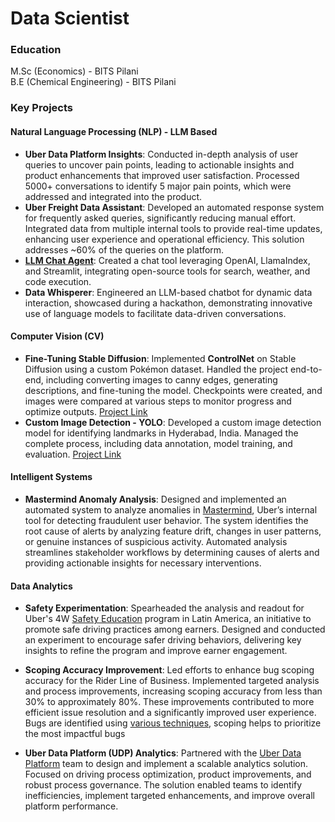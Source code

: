 # Data Scientist

### Education
M.Sc (Economics) - BITS Pilani  
B.E (Chemical Engineering) - BITS Pilani

### Key Projects

#### Natural Language Processing (NLP) - LLM Based
- **Uber Data Platform Insights**: Conducted in-depth analysis of user queries to uncover pain points, leading to actionable insights and product enhancements that improved user satisfaction. Processed 5000+ conversations to identify 5 major pain points, which were addressed and integrated into the product.
- **Uber Freight Data Assistant**: Developed an automated response system for frequently asked queries, significantly reducing manual effort. Integrated data from multiple internal tools to provide real-time updates, enhancing user experience and operational efficiency. This solution addresses ~60% of the queries on the platform.
- **[LLM Chat Agent](https://github.com/shariqfarhan/LLM_Frontend)**: Created a chat tool leveraging OpenAI, LlamaIndex, and Streamlit, integrating open-source tools for search, weather, and code execution.
- **Data Whisperer**: Engineered an LLM-based chatbot for dynamic data interaction, showcased during a hackathon, demonstrating innovative use of language models to facilitate data-driven conversations.

#### Computer Vision (CV)

- **Fine-Tuning Stable Diffusion**: Implemented **ControlNet** on Stable Diffusion using a custom Pokémon dataset. Handled the project end-to-end, including converting images to canny edges, generating descriptions, and fine-tuning the model. Checkpoints were created, and images were compared at various steps to monitor progress and optimize outputs. [Project Link](https://github.com/shariqfarhan/Explore/blob/master/Capstone/ControlNet/ReadMe.md)
- **Custom Image Detection - YOLO**: Developed a custom image detection model for identifying landmarks in Hyderabad, India. Managed the complete process, including data annotation, model training, and evaluation. [Project Link](https://github.com/shariqfarhan/Explore/tree/master/Assignment_12)

#### Intelligent Systems
- **Mastermind Anomaly Analysis**: Designed and implemented an automated system to analyze anomalies in [Mastermind](https://www.uber.com/en-IN/blog/mastermind/), Uber’s internal tool for detecting fraudulent user behavior. The system identifies the root cause of alerts by analyzing feature drift, changes in user patterns, or genuine instances of suspicious activity. Automated analysis streamlines stakeholder workflows by determining causes of alerts and providing actionable insights for necessary interventions.

#### Data Analytics

- **Safety Experimentation**: Spearheaded the analysis and readout for Uber's 4W [Safety Education](https://www.uber.com/us/en/drive/safety/tips/) program in Latin America, an initiative to promote safe driving practices among earners. Designed and conducted an experiment to encourage safer driving behaviors, delivering key insights to refine the program and improve earner engagement.  

- **Scoping Accuracy Improvement**: Led efforts to enhance bug scoping accuracy for the Rider Line of Business. Implemented targeted analysis and process improvements, increasing scoping accuracy from less than 30% to approximately 80%. These improvements contributed to more efficient issue resolution and a significantly improved user experience.  Bugs are identified using [various techniques](https://www.uber.com/en-IN/blog/shifting-e2e-testing-left/), scoping helps to prioritize the most impactful bugs

- **Uber Data Platform (UDP) Analytics**: Partnered with the [Uber Data Platform](https://www.onehouse.ai/blog/diving-into-ubers-cutting-edge-data-infrastructure) team to design and implement a scalable analytics solution. Focused on driving process optimization, product improvements, and robust process governance. The solution enabled teams to identify inefficiencies, implement targeted enhancements, and improve overall platform performance.  




